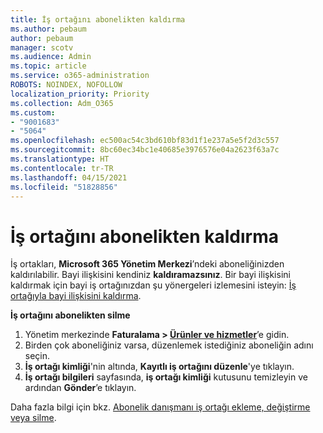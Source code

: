 ```yaml
---
title: İş ortağını abonelikten kaldırma
ms.author: pebaum
author: pebaum
manager: scotv
ms.audience: Admin
ms.topic: article
ms.service: o365-administration
ROBOTS: NOINDEX, NOFOLLOW
localization_priority: Priority
ms.collection: Adm_O365
ms.custom:
- "9001683"
- "5064"
ms.openlocfilehash: ec500ac54c3bd610bf83d1f1e237a5e5f2d3c557
ms.sourcegitcommit: 8bc60ec34bc1e40685e3976576e04a2623f63a7c
ms.translationtype: HT
ms.contentlocale: tr-TR
ms.lasthandoff: 04/15/2021
ms.locfileid: "51828856"
---
```

# <a name="remove-a-partner-from-a-subscription"></a>İş ortağını abonelikten kaldırma

İş ortakları, **Microsoft 365 Yönetim Merkezi**’ndeki aboneliğinizden kaldırılabilir. Bayi ilişkisini kendiniz **kaldıramazsınız**. Bir bayi ilişkisini kaldırmak için bayi iş ortağınızdan şu yönergeleri izlemesini isteyin: [İş ortağıyla bayi ilişkisini kaldırma](https://docs.microsoft.com/partner-center/remove-a-relationship).

**İş ortağını abonelikten silme**

1. Yönetim merkezinde **Faturalama > [Ürünler ve hizmetler](https://go.microsoft.com/fwlink/p/?linkid=842054)**’e gidin.
2. Birden çok aboneliğiniz varsa, düzenlemek istediğiniz aboneliğin adını seçin.
3. **İş ortağı kimliği**'nin altında, **Kayıtlı iş ortağını düzenle**'ye tıklayın.
4. **İş ortağı bilgileri** sayfasında, **iş ortağı kimliği** kutusunu temizleyin ve ardından **Gönder**’e tıklayın.

Daha fazla bilgi için bkz. [Abonelik danışmanı iş ortağı ekleme, değiştirme veya silme](https://docs.microsoft.com/microsoft-365/admin/misc/add-partner?view=o365-worldwide).
